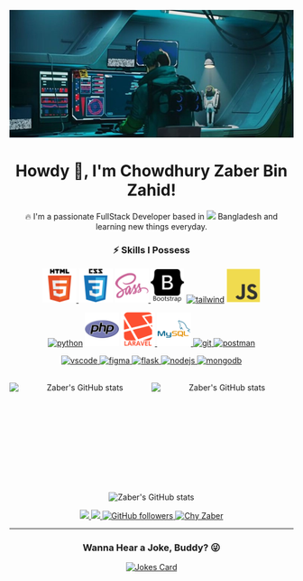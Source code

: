 <p align="center">
<img src="/img/ZaberCover.jpg" alt="Zaber_cover">
</p>
<h1 align="center">Howdy 👋, I'm Chowdhury Zaber Bin Zahid! </h1>
<p align="center">
🔥 I'm a passionate FullStack Developer based in <span><img src="https://images.emojiterra.com/google/noto-emoji/v2.034/128px/1f1e7-1f1e9.png" width="16"></span> Bangladesh and learning new things everyday.
</p>


<h3 align="center">⚡ Skills I Possess</h3>

<p align="center">
<a href="https://www.w3.org/html/" target="_blank" rel="noreferrer"> <img src="https://raw.githubusercontent.com/devicons/devicon/master/icons/html5/html5-original-wordmark.svg" alt="html5" width="60" height="60"/> </a>
<a href="https://www.w3schools.com/css/" target="_blank" rel="noreferrer"> <img src="https://raw.githubusercontent.com/devicons/devicon/master/icons/css3/css3-original-wordmark.svg" alt="css3" width="60" height="60"/></a>
<a href="https://sass-lang.com" target="_blank" rel="noreferrer"> <img src="https://raw.githubusercontent.com/devicons/devicon/master/icons/sass/sass-original.svg" alt="sass" width="60" height="60"/> </a>
<a href="https://getbootstrap.com" target="_blank" rel="noreferrer"> <img src="https://raw.githubusercontent.com/devicons/devicon/master/icons/bootstrap/bootstrap-plain-wordmark.svg" alt="bootstrap" width="60" height="60"/></a>
<a href="https://tailwindcss.com/" target="_blank" rel="noreferrer"> <img src="https://www.vectorlogo.zone/logos/tailwindcss/tailwindcss-icon.svg" alt="tailwind" width="60" height="60"/></a>
<a href="https://developer.mozilla.org/en-US/docs/Web/JavaScript" target="_blank" rel="noreferrer"> <img src="https://raw.githubusercontent.com/devicons/devicon/master/icons/javascript/javascript-original.svg" alt="javascript" width="60" height="60"/></a>
</p>

<p align="center">
<a href="https://www.python.org/" target="_blank" rel="noreferrer"> <img src="https://s3.dualstack.us-east-2.amazonaws.com/pythondotorg-assets/media/files/python-logo-only.svg" alt="python" width="60" height="60"/></a>
<a href="https://www.php.net" target="_blank" rel="noreferrer"> <img src="https://raw.githubusercontent.com/devicons/devicon/master/icons/php/php-original.svg" alt="php" width="60" height="60"/></a>
<a href="https://laravel.com/" target="_blank" rel="noreferrer"> <img src="https://raw.githubusercontent.com/devicons/devicon/master/icons/laravel/laravel-plain-wordmark.svg" alt="laravel" width="60" height="60"/> </a>
<a href="https://www.mysql.com/" target="_blank" rel="noreferrer"> <img src="https://raw.githubusercontent.com/devicons/devicon/master/icons/mysql/mysql-original-wordmark.svg" alt="mysql" width="60" height="60"/> </a>
<a href="https://git-scm.com/" target="_blank" rel="noreferrer"> <img src="https://www.vectorlogo.zone/logos/git-scm/git-scm-icon.svg" alt="git" width="60" height="60"/> </a>
<a href="https://postman.com" target="_blank" rel="noreferrer"> <img src="https://www.vectorlogo.zone/logos/getpostman/getpostman-icon.svg" alt="postman" width="60" height="60"/> </a>
</p>

<p align="center">
<a href="https://code.visualstudio.com/" target="_blank" rel="noreferrer"> <img src="https://cdn.jsdelivr.net/gh/devicons/devicon/icons/vscode/vscode-original-wordmark.svg" alt="vscode" width="60" height="60"/> </a>
<a href="https://www.figma.com/" target="_blank" rel="noreferrer"> <img src="https://www.vectorlogo.zone/logos/figma/figma-icon.svg" alt="figma" width="60" height="60"/> </a>
<a href="https://flask.palletsprojects.com/en/2.3.x/" target="_blank" rel="noreferrer"> <img src="https://www.vectorlogo.zone/logos/pocoo_flask/pocoo_flask-icon.svg" alt="flask" width="60" height="60" /> </a>
<a href="https://nodejs.org/en" target="_blank" rel="noreferrer"> <img src="https://www.vectorlogo.zone/logos/nodejs/nodejs-icon.svg" alt="nodejs" width="60" height="60" /> </a>
<a href="https://www.mongodb.com/" target="_blank" rel="noreferrer"> <img src="https://www.vectorlogo.zone/logos/mongodb/mongodb-icon.svg" alt="mongodb" width="60" height="60" /> </a>

</p>
<br>

<div style="display: flex;"; align="center">
<img src="https://github-readme-stats.vercel.app/api?username=Chy-Zaber-Bin-Zahid&show_icons=true&theme=dark" alt="Zaber&#39;s GitHub stats" width="50%" height="180"><img src="https://github-readme-streak-stats.herokuapp.com?user=Chy-Zaber-Bin-Zahid&show_icons=true&theme=dark" alt="Zaber&#39;s GitHub stats" width="50%" height="180">
</div>
<p align="center"><img src="https://github-readme-stats.vercel.app/api/top-langs/?username=Chy-Zaber-Bin-Zahid&layout=donut&show_icons=true&theme=dark" alt="Zaber&#39;s GitHub stats" width="600" height="300"></p>
</p>

<p align="center">
  <a href="https://www.facebook.com/chowdhuryzaber.binzahid" target="_blank">
    <img src="https://img.shields.io/badge/-Facebook-1877F2?style=flat&labelColor=1877F2&logo=facebook&logoColor=white&link=https://facebook.com/alnahian2003" height="28">
  </a>
  <a href="mailto:czaber@gmail.com?subject=Hello Dear Chy Zaber Bin Zahid! I send this message from your Github Profile. I need to talk to you!" target="_blank">
    <img src="https://img.shields.io/badge/-Mail Me-c14438?style=flat&logo=Gmail&logoColor=white&link=mailto:a.alnahian2003@gmail.com" height="28">
  </a>
  <a href="https://github.com/Chy-Zaber-Bin-Zahid" target="_blank">
    <img alt="GitHub followers" src="https://img.shields.io/github/followers/Chy-Zaber-Bin-Zahid?label=Github&style=flat" height="28">
  </a>
  <a href="https://github.com/Chy-Zaber-Bin-Zahid" target="_blank">
    <img src="https://komarev.com/ghpvc/?username=Chy-Zaber-Bin-Zahid&label=Views&color=brightgreen&style=flat" alt="Chy Zaber" height="28" />
  </a>
  <!-- <a href="https://alnahian2003.github.io" target="_blank">
    <img alt="Visit Portfolio" src="https://img.shields.io/badge/Visit-Portfolio-brightgreen&style=flat" height="28">
  </a> -->
</p>



<div align="center">
<hr>
<h3>Wanna Hear a Joke, Buddy? 😜</h3>
<a href="https://github.com/ABSphreak/readme-jokes">
<img src="https://readme-jokes.vercel.app/api?theme=blueberry" alt="Jokes Card" />
</a>
</div>


